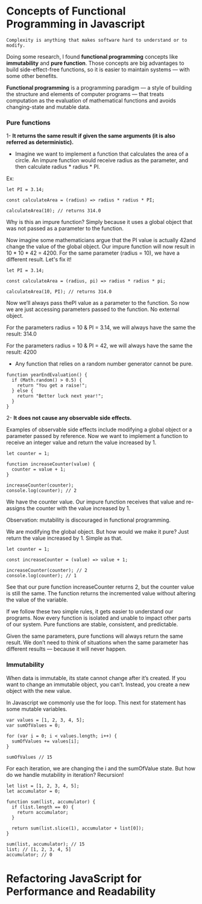 # Concepts of Functional Programming in Javascript

```
Complexity is anything that makes software hard to understand or to modify.
```

Doing some research, I found **functional programming** concepts like **immutability** and **pure function**. Those concepts are big advantages to build side-effect-free functions, so it is easier to maintain systems — with some other benefits.

**Functional programming** is a programming paradigm — a style of building the structure and elements of computer programs — that treats computation as the evaluation of mathematical functions and avoids changing-state and mutable data.

### Pure functions

1- **It returns the same result if given the same arguments (it is also referred as deterministic).**

- Imagine we want to implement a function that calculates the area of a circle. An impure function would receive radius as the parameter, and then calculate radius * radius * PI.

Ex:
```
let PI = 3.14;

const calculateArea = (radius) => radius * radius * PI;

calculateArea(10); // returns 314.0
```
Why is this an impure function? Simply because it uses a global object that was not passed as a parameter to the function.

Now imagine some mathematicians argue that the PI value is actually 42and change the value of the global object.
Our impure function will now result in 10 * 10 * 42 = 4200. For the same parameter (radius = 10), we have a different result. Let's fix it!

```
let PI = 3.14;

const calculateArea = (radius, pi) => radius * radius * pi;

calculateArea(10, PI); // returns 314.0
```

Now we’ll always pass thePI value as a parameter to the function. So now we are just accessing parameters passed to the function. No external object.

For the parameters radius = 10 & PI = 3.14, we will always have the same the result: 314.0

For the parameters radius = 10 & PI = 42, we will always have the same the result: 4200

- Any function that relies on a random number generator cannot be pure.

```
function yearEndEvaluation() {
  if (Math.random() > 0.5) {
    return "You get a raise!";
  } else {
    return "Better luck next year!";
  }
}
```

2- **It does not cause any observable side effects.**

Examples of observable side effects include modifying a global object or a parameter passed by reference.
Now we want to implement a function to receive an integer value and return the value increased by 1.

```
let counter = 1;

function increaseCounter(value) {
  counter = value + 1;
}

increaseCounter(counter);
console.log(counter); // 2
```

We have the counter value. Our impure function receives that value and re-assigns the counter with the value increased by 1.

Observation: mutability is discouraged in functional programming.

We are modifying the global object. But how would we make it pure? Just return the value increased by 1. Simple as that.

```
let counter = 1;

const increaseCounter = (value) => value + 1;

increaseCounter(counter); // 2
console.log(counter); // 1
```

See that our pure function increaseCounter returns 2, but the counter value is still the same. The function returns the incremented value without altering the value of the variable.

If we follow these two simple rules, it gets easier to understand our programs. Now every function is isolated and unable to impact other parts of our system.
Pure functions are stable, consistent, and predictable. 

Given the same parameters, pure functions will always return the same result. We don’t need to think of situations when the same parameter has different results — because it will never happen.

### Immutability

When data is immutable, its state cannot change after it’s created. If you want to change an immutable object, you can’t. Instead, you create a new object with the new value.

In Javascript we commonly use the for loop. This next for statement has some mutable variables.

```
var values = [1, 2, 3, 4, 5];
var sumOfValues = 0;

for (var i = 0; i < values.length; i++) {
  sumOfValues += values[i];
}

sumOfValues // 15
```

For each iteration, we are changing the i and the sumOfValue state. But how do we handle mutability in iteration? Recursion!

```
let list = [1, 2, 3, 4, 5];
let accumulator = 0;

function sum(list, accumulator) {
  if (list.length == 0) {
    return accumulator;
  }

  return sum(list.slice(1), accumulator + list[0]);
}

sum(list, accumulator); // 15
list; // [1, 2, 3, 4, 5]
accumulator; // 0
```

# Refactoring JavaScript for Performance and Readability 
# 
